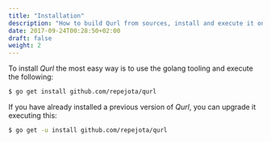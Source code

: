 ```yaml
---
title: "Installation"
description: "How to build Qurl from sources, install and execute it on any host."
date: 2017-09-24T00:28:50+02:00
draft: false
weight: 2
---
```

To install *Qurl* the most easy way is to use the golang tooling and execute
the following:

```bash
$ go get install github.com/repejota/qurl
```

If you have already installed a previous version of *Qurl*, you can upgrade it
executing this:

```bash
$ go get -u install github.com/repejota/qurl
```